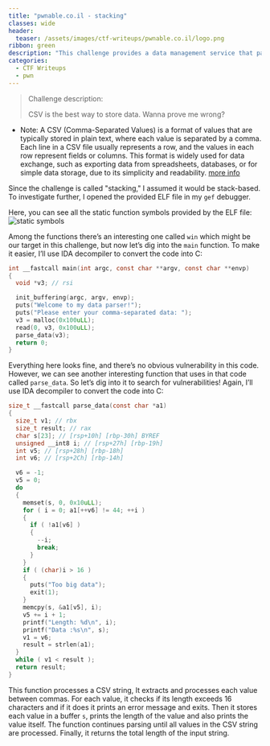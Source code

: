```yaml
---
title: "pwnable.co.il - stacking"
classes: wide
header:
  teaser: /assets/images/ctf-writeups/pwnable.co.il/logo.png
ribbon: green
description: "This challenge provides a data management service that parses your data using the CSV format."
categories:
  - CTF Writeups
  - pwn
---
```


> Challenge description:
>
> CSV is the best way to store data. Wanna prove me wrong?

- Note: A CSV (Comma-Separated Values) is a format of values that are typically stored in plain text, where each value is separated by a comma. Each line in a CSV file usually represents a row, and the values in each row represent fields or columns. This format is widely used for data exchange, such as exporting data from spreadsheets, databases, or for simple data storage, due to its simplicity and readability. [more info](https://en.wikipedia.org/wiki/Comma-separated_values#:~:text=Comma%2Dseparated%20values%20(CSV),typically%20represents%20one%20data%20record.)

Since the challenge is called "stacking," I assumed it would be stack-based.
To investigate further, I opened the provided ELF file in my `gef` debugger.

Here, you can see all the static function symbols provided by the ELF file:
![static symbols](https://github.com/AI-fergan/ai-fergan.github.io/blob/master/assets/images/ctf-writeups/pwnable.co.il/stacking/symbols.png)

Among the functions there’s an interesting one called `win` which might be our target in this challenge,
but now let’s dig into the `main` function. 
To make it easier, I’ll use IDA decompiler to convert the code into C:

```c
int __fastcall main(int argc, const char **argv, const char **envp)
{
  void *v3; // rsi

  init_buffering(argc, argv, envp);
  puts("Welcome to my data parser!");
  puts("Please enter your comma-separated data: ");
  v3 = malloc(0x100uLL);
  read(0, v3, 0x100uLL);
  parse_data(v3);
  return 0;
}
```

Everything here looks fine, and there’s no obvious vulnerability in this code.
However, we can see another interesting function that uses in that code called `parse_data`. 
So let’s dig into it to search for vulnerabilities! 
Again, I’ll use IDA decompiler to convert the code into C:

```c
size_t __fastcall parse_data(const char *a1)
{
  size_t v1; // rbx
  size_t result; // rax
  char s[23]; // [rsp+10h] [rbp-30h] BYREF
  unsigned __int8 i; // [rsp+27h] [rbp-19h]
  int v5; // [rsp+28h] [rbp-18h]
  int v6; // [rsp+2Ch] [rbp-14h]

  v6 = -1;
  v5 = 0;
  do
  {
    memset(s, 0, 0x10uLL);
    for ( i = 0; a1[++v6] != 44; ++i )
    {
      if ( !a1[v6] )
      {
        --i;
        break;
      }
    }
    if ( (char)i > 16 )
    {
      puts("Too big data");
      exit(1);
    }
    memcpy(s, &a1[v5], i);
    v5 += i + 1;
    printf("Length: %d\n", i);
    printf("Data :%s\n", s);
    v1 = v6;
    result = strlen(a1);
  }
  while ( v1 < result );
  return result;
}
```

This function processes a CSV string, It extracts and processes each value between commas. For each value, it checks if its length exceeds 16 characters and if it does it prints an error message and exits. 
Then it stores each value in a buffer `s`, prints the length of the value and also prints the value itself. 
The function continues parsing until all values in the CSV string are processed. 
Finally, it returns the total length of the input string.
